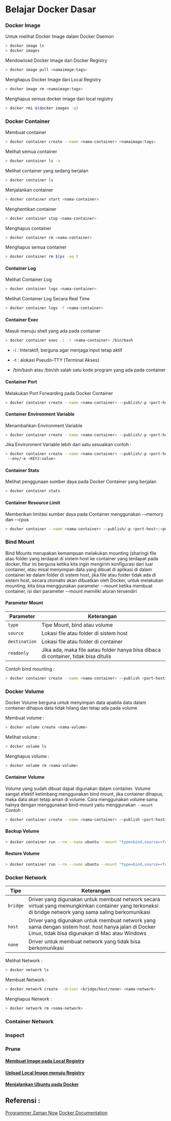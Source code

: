 # Belajar Docker Dasar

### Docker Image
Untuk melihat Docker Image dalam Docker Daemon

``` bash
> docker image ls
> docker images
```
Mendowload Docker Image dari Docker Registry 

``` bash
> docker image pull <namaimage:tags>
```
Menghapus Docker Image dari Local Registry

``` bash
> docker image rm <namaimage:tags>
```

Menghapus semua docker image dari local registry

```bash
> docker rmi $(docker images -q)
```

### Docker Container

Membuat container 

```bash
> docker container create --name <nama-container> <namaimage:tags>
```

Melihat semua container
```bash
> docker container ls -a
```

Melihat container yang sedang berjalan 
```bash
> docker container ls
```

Menjalankan container
```bash
> docker container start <nama-container>
```

Menghentikan container

```bash
> docker container stop <nama-container>
```

Menghapus container

```bash
> docker container rm <nama-container>
```
Menghapus semua container 

```bash
> docker container rm $(ps -aq )
```
#### Container Log

Melihat Container Log

```bash
> docker container logs <nama-container>
```

Melihat Container Log Secara Real Time

```bash
> docker container logs -f <nama-container>
```

#### Container Exec

Masuk menuju shell yang ada pada container

```bash
> docker container exec -i -t <nama-container> /bin/bash
```

* -i : Interaktif, berguna agar menjaga input tetap aktif

* -t : alokasi Pseudo-TTY (Terminal Akses)

* /bin/bash atau /bin/sh salah satu kode program yang ada pada container

#### Container Port

Melakukan Port Forwarding pada Docker Container

```bash
> docker container create --name <nama-container> --publish/-p <port-host>:<port-container> <namaimage:tags>
```

#### Container Environment Variable

Menambahkan Environment Variable

```bash
> docker container create --name <nama-container> --publish/-p <port-host>:<port-container> --env/-e <KEY:value> <namaimage:tags>
```

Jika Environment Variable lebih dari satu sesuaikan contoh :

```bash
> docker container create --name <nama-container> --publish/-p <port-host>:<port-container> --env/-e <KEY:value> <namaimage:tags>
 --env/-e <KEY2:value>
```

#### Container Stats

Melihat penggunaan sumber daya pada Docker Container yang berjalan
```bash
> docker container stats
```

#### Container Resource Limit

Memberikan limitasi sumber daya pada Container menggunakan --memory dan --cpus
```bash
> docker container --name <nama-container> --publish/-p <port-host>:<port-container> --memory <100b(bytes)/k(killobytes)/m(megabytes)/g(gigabytes)> --cpus <limitasi-cpu> <namaimage:tags>
```
### Bind Mount

Bind Mounts merupakan kemampuan melakukan mounting (sharing) file atau folder yang terdapat di sistem host ke container yang terdapat pada docker, fitur ini berguna ketika kita ingin mengirim konfigurasi dari luar container, atau misal menyimpan data yang dibuat di aplikasi di dalam container ke dalam folder di sistem host, jika file atau folder tidak ada di sistem host, secara otomatis akan dibuatkan oleh Docker, untuk melakukan mounting, kita bisa menggunakan parameter --mount ketika membuat container, isi dari parameter --mount memiliki aturan tersendiri 

#### Parameter Mount

| Parameter     | Keterangan                               |
| ------------- | ---------------------------------------- |
| `type`        | Tipe Mount, bind atau volume             |    
| `source`      | Lokasi file atau folder di sistem host   |
| `destination` | Lokasi file atau folder di container     |
| `readonly`    | Jika ada, maka file aatau folder hanya bisa dibaca di container, tidak bisa ditulis|

Contoh bind mounting :

```bash
> docker container create --name <nama-container> --publish <port-host>:<port-container> --mount "type=bind,source=folder,destination=folder,readonly (Opsional)" <namaimage:tags>
```

### Docker Volume
Docker Volume berguna untuk menyimpan data apabila data dalam container dihapus data tidak hilang dan tetap ada pada volume

Membuat volume :

```bash
> docker volume create <nama-volume>
```

Melihat volume :

```bash
> docker volume ls
```
Menghapus volume :

```bash
> docker volume rm <nama-volume>
```

#### Container Volume
Volume yang sudah dibuat dapat digunakan dalam container. Volume sangat efektif ketimbang menggunakan bind mount, jika container dihapus, maka data akan tetap aman di volume. Cara menggunakan volume sama halnya dengan menggunakan bind-mount yaitu menggunakan ``--mount``
Contoh :

```bash
> docker container create --name <nama-container> --publish <port-host>:<port-container> --mount "type=volume,source=<nama-volume-yang-telah-dibuat>,destination=folder,readonly (Opsional)" <namaimage:tags>
```

#### Backup Volume

```bash
> docker container run --rm --name ubuntu --mount "type=bind,source=<folder-tempat-backup-local>,destination=<destinasi>" --mount "type=volume,source=<nama-volume>,destination=<destinasi>" ubuntu:latest tar cvf /<destinasi-bind>/backup.tar.gz /<destinasi-volume>
```

#### Restore Volume

```bash
> docker container run --rm --name ubuntu --mount "type=bind,source=<folder-tempat-backup-local>,destination=<destinasi>" --mount "type=volume,source=<nama-volume>,destination=<destinasi>" ubuntu:latest bash -c cd /<destinasi-volume> && tar xvf /destinasi-bind>/backup.tar.gz
```

### Docker Network

| Tipe          | Keterangan                               |
| ------------- | ---------------------------------------- |
| `bridge`      | Driver yang digunakan untuk membuat network secara virtual yang memungkinkan container yang terkoneksi di bridge network yang sama saling berkomunikasi   |    
| `host`        | Driver yang digunakan untuk membuat network yang sama dengan sistem host. host hanya jalan di Docker Linux, tidak bisa digunakan di Mac atau Windows |
| `none`        | Driver untuk membuat network yang tidak bisa berkomunikasi     |

Melihat Network :
```bash
> docker network ls
```
Membuat Network :

```bash
> docker network create --driver <bridge/host/none> <nama-network>
```

Menghapus Network :
```bash
> docker network rm <nama-network>
```
### Container Network
### Inspect
### Prune

#### [Membuat Image pada Local Registry](Image-Local-Registry.md)
#### [Upload Local Image menuju Registry](Upload-Image-To-Registry.md)
#### [Menjalankan Ubuntu pada Docker](Ubuntu-Docker.md)

## Referensi :
[Programmer Zaman Now](https://www.youtube.com/watch?v=3_yxVjV88Zk&t=5336s&ab_channel=ProgrammerZamanNow)
[Docker Documentation](https://docs.docker.com/)
